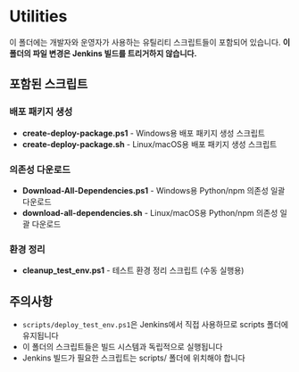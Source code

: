 # Utilities

이 폴더에는 개발자와 운영자가 사용하는 유틸리티 스크립트들이 포함되어 있습니다.
**이 폴더의 파일 변경은 Jenkins 빌드를 트리거하지 않습니다.**

## 포함된 스크립트

### 배포 패키지 생성
- **create-deploy-package.ps1** - Windows용 배포 패키지 생성 스크립트
- **create-deploy-package.sh** - Linux/macOS용 배포 패키지 생성 스크립트

### 의존성 다운로드
- **Download-All-Dependencies.ps1** - Windows용 Python/npm 의존성 일괄 다운로드
- **download-all-dependencies.sh** - Linux/macOS용 Python/npm 의존성 일괄 다운로드

### 환경 정리
- **cleanup_test_env.ps1** - 테스트 환경 정리 스크립트 (수동 실행용)

## 주의사항

- `scripts/deploy_test_env.ps1`은 Jenkins에서 직접 사용하므로 scripts 폴더에 유지됩니다
- 이 폴더의 스크립트들은 빌드 시스템과 독립적으로 실행됩니다
- Jenkins 빌드가 필요한 스크립트는 scripts/ 폴더에 위치해야 합니다